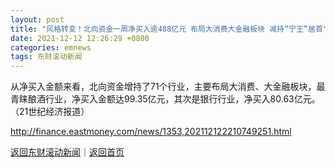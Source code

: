 ```yaml
---
layout: post
title: "风格转变！北向资金一周净买入逾488亿元 布局大消费大金融板块 减持“宁王”居首"
date: 2021-12-12 12:26:29 +0800
categories: emnews
tags: 东财滚动新闻
---
```


从净买入金额来看，北向资金增持了71个行业，主要布局大消费、大金融板块，最青睐酿酒行业，净买入金额达99.35亿元，其次是银行行业，净买入80.63亿元。（21世纪经济报道）

<http://finance.eastmoney.com/news/1353,202112122210749251.html>

[返回东财滚动新闻](//finews.withounder.com/emnews/)｜[返回首页](//finews.withounder.com/)